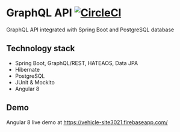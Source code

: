# GraphQL API [![CircleCI](https://circleci.com/gh/grzegorz103/graphql.svg?style=svg)](https://circleci.com/gh/grzegorz103/graphql)

GraphQL API integrated with Spring Boot and PostgreSQL database

## Technology stack

- Spring Boot, GraphQL/REST, HATEAOS, Data JPA
- Hibernate
- PostgreSQL
- JUnit & Mockito
- Angular 8

## Demo

Angular 8 live demo at https://vehicle-site3021.firebaseapp.com/
